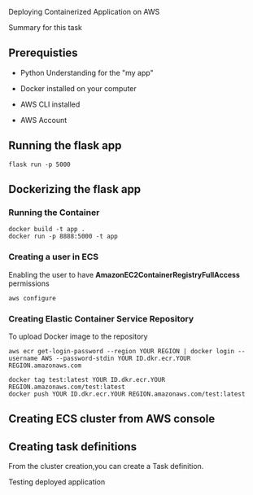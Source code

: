 Deploying Containerized Application on AWS

Summary for this task [](https://drive.google.com/file/d/1BM4ztwi2p7oTxYsjE4_tJdk8FqDf5Lqe/view?usp=sharing)

## Prerequisties
- Python Understanding for the "my app"

- Docker installed on your computer

- AWS CLI installed

- AWS Account

## Running the flask app
```set FLASK_APP='app.py'
flask run -p 5000
```

## Dockerizing the flask app

### Running the Container
```
docker build -t app .
docker run -p 8888:5000 -t app
```
### Creating a user in ECS
Enabling the user to have **AmazonEC2ContainerRegistryFullAccess** permissions

```aws configure ```

### Creating Elastic Container Service Repository

To upload Docker image to the repository

```
aws ecr get-login-password --region YOUR REGION | docker login --username AWS --password-stdin YOUR ID.dkr.ecr.YOUR REGION.amazonaws.com
```

```
docker tag test:latest YOUR ID.dkr.ecr.YOUR REGION.amazonaws.com/test:latest
docker push YOUR ID.dkr.ecr.YOUR REGION.amazonaws.com/test:latest
```

## Creating ECS cluster from AWS console

## Creating task definitions
From the cluster creation,you can create a Task definition.

Testing deployed application
